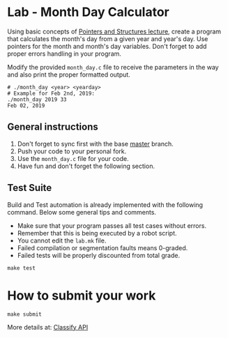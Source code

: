 Lab - Month Day Calculator
===========================
Using basic concepts of [Pointers and Structures lecture](http://talks.obedmr.com/hello-c-world/01-pointers-structures.slide#8),
create a program that calculates the month's day from a given year and year's day. Use pointers for the month and month's day variables.
Don't forget to add proper errors handling in your program.

Modify the provided `month_day.c` file to receive the parameters in the way and also print the proper formatted output.

```
# ./month_day <year> <yearday>
# Example for Feb 2nd, 2019:
./month_day 2019 33
Feb 02, 2019
```


General instructions
--------------------
1. Don't forget to sync first with the base [master](https://github.com/CodersSquad/ap-labs) branch.
2. Push your code to your personal fork.
3. Use the  `month_day.c` file for your code.
4. Have fun and don't forget the following section.


Test Suite
----------
Build and Test automation is already implemented with the following command. Below some general tips and comments.

- Make sure that your program passes all test cases without errors.
- Remember that this is being executed by a robot script.
- You cannot edit the `lab.mk` file.
- Failed compilation or segmentation faults means 0-graded.
- Failed tests will be properly discounted from total grade.

```
make test
```

How to submit your work
=======================
```
make submit
```
More details at: [Classify API](../../classify.md#submit-a-lab-to-classify)